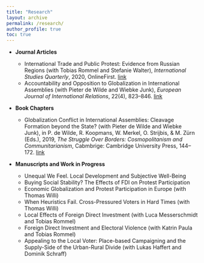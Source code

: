 ```yaml
---
title: "Research"
layout: archive
permalink: /research/
author_profile: true
toc: true
---
```


- **Journal Articles**  
	- International Trade and Public Protest: Evidence from Russian Regions (with Tobias Rommel and Stefanie Walter), *International Studies Quarterly*, 2020, OnlineFirst. 
	 [link](https://journals.sagepub.com/doi/full/10.1177/0010414017710264)
    - Accountability and Opposition to Globalization in International Assemblies (with Pieter de Wilde and Wiebke Junk), *European Journal of International Relations*, 22(4), 823–846. [link](http://journals.sagepub.com/doi/abs/10.1177/1354066115604032) 

- **Book Chapters**  
    - Globalization Conflict in International Assemblies: Cleavage Formation beyond the State? (with Pieter de Wilde and Wiebke Junk), in P. de Wilde, R. Koopmans, W. Merkel, O. Strijbis, & M. Zürn (Eds.), 2019, *The Struggle Over Borders: Cosmopolitanism and Communitarianism*, Cabmbrige: Cambridge University Press, 144–172. [link](https://www.cambridge.org/core/books/struggle-over-borders/)

- **Manuscripts and Work in Progress**  
    - Unequal We Feel. Local Development and Subjective Well-Being
    - Buying Social Stability? The Effects of FDI on Protest Participation
    - Economic Globalization and Protest Participation in Europe (with Thomas Willi)
    - When Heuristics Fail. Cross-Pressured Voters in Hard Times (with Thomas Willi)
    - Local Effects of Foreign Direct Investment (with Luca Messerschmidt and Tobias Rommel)
    - Foreign Direct Investment and Electoral Violence (with Katrin Paula and Tobias Rommel)
    - Appealing to the Local Voter: Place-based Campaigning and the Supply-Side of the Urban-Rural Divide (with Lukas Haffert and Dominik Schraff)
